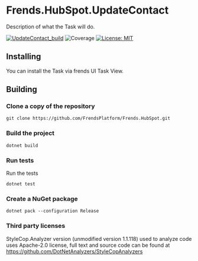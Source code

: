 # Frends.HubSpot.UpdateContact

Description of what the Task will do.

[![UpdateContact_build](https://github.com/FrendsPlatform/Frends.HubSpot/actions/workflows/UpdateContact_build_and_test_on_main.yml/badge.svg)](https://github.com/FrendsPlatform/Frends.HubSpot/actions/workflows/UpdateContact_build_and_test_on_main.yml)
![Coverage](https://app-github-custom-badges.azurewebsites.net/Badge?key=FrendsPlatform/Frends.HubSpot/Frends.HubSpot.UpdateContact|main)
[![License: MIT](https://img.shields.io/badge/License-MIT-green.svg)](https://opensource.org/licenses/MIT)

## Installing

You can install the Task via frends UI Task View.

## Building

### Clone a copy of the repository

`git clone https://github.com/FrendsPlatform/Frends.HubSpot.git`

### Build the project

`dotnet build`

### Run tests

Run the tests

`dotnet test`

### Create a NuGet package

`dotnet pack --configuration Release`

### Third party licenses

StyleCop.Analyzer version (unmodified version 1.1.118) used to analyze code uses Apache-2.0 license, full text and
source code can be found at https://github.com/DotNetAnalyzers/StyleCopAnalyzers
